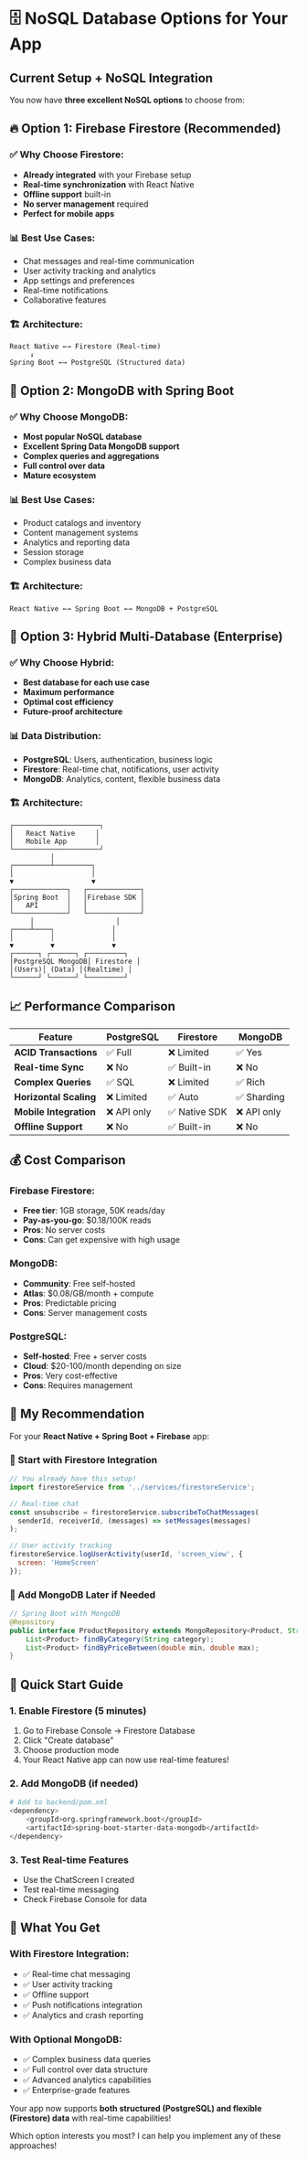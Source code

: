 # 🗄️ NoSQL Database Options for Your App

## Current Setup + NoSQL Integration

You now have **three excellent NoSQL options** to choose from:

## 🔥 **Option 1: Firebase Firestore (Recommended)**

### **✅ Why Choose Firestore:**
- **Already integrated** with your Firebase setup
- **Real-time synchronization** with React Native
- **Offline support** built-in
- **No server management** required
- **Perfect for mobile apps**

### **📊 Best Use Cases:**
- Chat messages and real-time communication
- User activity tracking and analytics
- App settings and preferences
- Real-time notifications
- Collaborative features

### **🏗️ Architecture:**
```
React Native ←→ Firestore (Real-time)
     ↓
Spring Boot ←→ PostgreSQL (Structured data)
```

## 🍃 **Option 2: MongoDB with Spring Boot**

### **✅ Why Choose MongoDB:**
- **Most popular NoSQL database**
- **Excellent Spring Data MongoDB support**
- **Complex queries and aggregations**
- **Full control over data**
- **Mature ecosystem**

### **📊 Best Use Cases:**
- Product catalogs and inventory
- Content management systems
- Analytics and reporting data
- Session storage
- Complex business data

### **🏗️ Architecture:**
```
React Native ←→ Spring Boot ←→ MongoDB + PostgreSQL
```

## 🚀 **Option 3: Hybrid Multi-Database (Enterprise)**

### **✅ Why Choose Hybrid:**
- **Best database for each use case**
- **Maximum performance**
- **Optimal cost efficiency**
- **Future-proof architecture**

### **📊 Data Distribution:**
- **PostgreSQL**: Users, authentication, business logic
- **Firestore**: Real-time chat, notifications, user activity
- **MongoDB**: Analytics, content, flexible business data

### **🏗️ Architecture:**
```
┌─────────────────────┐
│   React Native     │
│   Mobile App       │
└─────────────────────┘
          │
┌─────────┴─────────┐
│                   │
▼                   ▼
┌─────────────┐   ┌─────────────┐
│Spring Boot  │   │Firebase SDK │
│   API       │   │             │
└─────────────┘   └─────────────┘
     │                    │
┌────┴────┐              │
│         │              │
▼         ▼              ▼
┌──────┐ ┌──────┐ ┌─────────┐
│PostgreSQL MongoDB│ Firestore │
│(Users)│ (Data) │(Realtime) │
└──────┘ └──────┘ └─────────┘
```

## 📈 **Performance Comparison**

| Feature | PostgreSQL | Firestore | MongoDB |
|---------|------------|-----------|---------|
| **ACID Transactions** | ✅ Full | ❌ Limited | ✅ Yes |
| **Real-time Sync** | ❌ No | ✅ Built-in | ❌ No |
| **Complex Queries** | ✅ SQL | ❌ Limited | ✅ Rich |
| **Horizontal Scaling** | ❌ Limited | ✅ Auto | ✅ Sharding |
| **Mobile Integration** | ❌ API only | ✅ Native SDK | ❌ API only |
| **Offline Support** | ❌ No | ✅ Built-in | ❌ No |

## 💰 **Cost Comparison**

### **Firebase Firestore:**
- **Free tier**: 1GB storage, 50K reads/day
- **Pay-as-you-go**: $0.18/100K reads
- **Pros**: No server costs
- **Cons**: Can get expensive with high usage

### **MongoDB:**
- **Community**: Free self-hosted
- **Atlas**: $0.08/GB/month + compute
- **Pros**: Predictable pricing
- **Cons**: Server management costs

### **PostgreSQL:**
- **Self-hosted**: Free + server costs
- **Cloud**: $20-100/month depending on size
- **Pros**: Very cost-effective
- **Cons**: Requires management

## 🎯 **My Recommendation**

For your **React Native + Spring Boot + Firebase** app:

### **🥇 Start with Firestore Integration**
```javascript
// You already have this setup!
import firestoreService from '../services/firestoreService';

// Real-time chat
const unsubscribe = firestoreService.subscribeToChatMessages(
  senderId, receiverId, (messages) => setMessages(messages)
);

// User activity tracking
firestoreService.logUserActivity(userId, 'screen_view', {
  screen: 'HomeScreen'
});
```

### **🥈 Add MongoDB Later if Needed**
```java
// Spring Boot with MongoDB
@Repository
public interface ProductRepository extends MongoRepository<Product, String> {
    List<Product> findByCategory(String category);
    List<Product> findByPriceBetween(double min, double max);
}
```

## 🚀 **Quick Start Guide**

### **1. Enable Firestore (5 minutes)**
1. Go to Firebase Console → Firestore Database
2. Click "Create database"
3. Choose production mode
4. Your React Native app can now use real-time features!

### **2. Add MongoDB (if needed)**
```bash
# Add to backend/pom.xml
<dependency>
    <groupId>org.springframework.boot</groupId>
    <artifactId>spring-boot-starter-data-mongodb</artifactId>
</dependency>
```

### **3. Test Real-time Features**
- Use the ChatScreen I created
- Test real-time messaging
- Check Firebase Console for data

## 🎉 **What You Get**

### **With Firestore Integration:**
- ✅ Real-time chat messaging
- ✅ User activity tracking
- ✅ Offline support
- ✅ Push notifications integration
- ✅ Analytics and crash reporting

### **With Optional MongoDB:**
- ✅ Complex business data queries
- ✅ Full control over data structure
- ✅ Advanced analytics capabilities
- ✅ Enterprise-grade features

Your app now supports **both structured (PostgreSQL) and flexible (Firestore) data** with real-time capabilities! 

Which option interests you most? I can help you implement any of these approaches! 